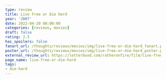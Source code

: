 ```yaml
---
type: review
title: Live Free or Die Hard
year: '2007'
date: 2022-04-20 00:00:00
categories: [reviews, movies]
draft: false
rating: 2.5
has_spoilers: false
fanart_url: /thoughts/reviews/movies/img/live-free-or-die-hard_fanart.png
poster_url: /thoughts/reviews/movies/img/live-free-or-die-hard_poster.png
external_review_url: https://letterboxd.com/ratheronfire/film/live-free-or-die-hard/
page_name: live-free-or-die-hard
tags:
- die-hard
---
```


